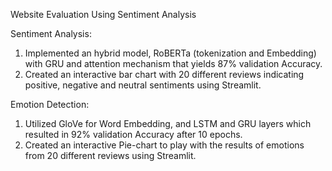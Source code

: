 Website Evaluation Using Sentiment Analysis

Sentiment Analysis:
1. Implemented an hybrid model, RoBERTa (tokenization and Embedding) with GRU and attention mechanism that yields 87% validation Accuracy.
2. Created an interactive bar chart with 20 different reviews  indicating positive, negative and neutral sentiments using Streamlit.

Emotion Detection:
1. Utilized GloVe for Word Embedding, and LSTM and GRU layers which resulted in 92% validation Accuracy after 10 epochs.
2. Created an interactive Pie-chart to play with the results of emotions from 20 different reviews using Streamlit.
